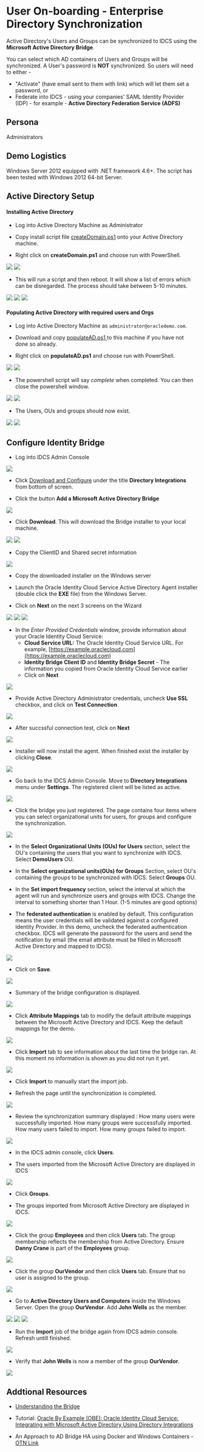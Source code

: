 # User On-boarding - Enterprise Directory Synchronization


Active Directory's Users and Groups can be synchronized to IDCS using the **Microsoft Active Directory Bridge**.

You can select which AD containers of Users and Groups will be synchronized.
A User's password is **NOT** synchronized. So users will need to either -

* "Activate" (have email sent to them with link) which will let them set a password, or 
* Federate into IDCS - using your companies' SAML Identity Provider (IDP) - for example - **Active Directory Federation Service (ADFS)**

## Persona

Administrators

## Demo Logistics

Windows Server 2012 equipped with .NET framework 4.6+. The script has been tested with Windows 2012 64-bit Server.

## Active Directory Setup

#### Installing Active Directory
* Log into Active Directory Machine as Administrator

* Copy install script file [createDomain.ps1](resources/createDomain.ps1) onto your Active Directory machine.
	
* Right click on **createDomain.ps1** and choose run with PowerShell.
	
![](images/UO-EDS-1.jpg)
![](images/UO-EDS-2.jpg)

* This will run a script and then reboot. It will show a list of errors which can be disregarded. The process should take between 5-10 minutes.

![](images/UO-EDS-3.jpg)
![](images/UO-EDS-4.jpg)
![](images/UO-EDS-5.jpg)

#### Populating Active Directory with required users and Orgs

* Log into Active Directory Machine as `administrator@oracledemo.com`. 

* Download and copy [populateAD.ps1 ](resources/populateAD.ps1) to this machine if you have not done so already.

* Right click on **populateAD.ps1** and choose run with PowerShell.

![](images/UO-EDS-6.jpg)
![](images/UO-EDS-7.jpg)

* The powershell script will say *complete* when completed. You can then close the powershell window. 

![](images/UO-EDS-8.jpg)
![](images/UO-EDS-9.jpg)

* The Users, OUs and groups should now exist.

![](images/UO-EDS-10.jpg)
![](images/UO-EDS-11.jpg)


## Configure Identity Bridge

* Log into IDCS Admin Console 

![](images/UO-EDS-12.jpg)

* Click [Download and Configure]() under the title **Directory Integrations** from bottom of screen. 

* Click the button **Add a Microsoft Active Directory Bridge**

![](images/UO-EDS-13.jpg)

* Click **Download**. This will download the Bridge installer to your local machine. 

![](images/UO-EDS-14.jpg)
![](images/UO-EDS-15.jpg)

* Copy the ClientID and Shared secret information

![](images/UO-EDS-16.jpg)

* Copy the downloaded installer on the Windows server

* Launch the Oracle Identity Cloud Service Active Directory Agent installer (double click the **EXE** file) from the Windows Server.

* Click on **Next** on the next 3 screens on the Wizard

![](images/UO-EDS-17.jpg)
![](images/UO-EDS-18.jpg)
![](images/UO-EDS-19.jpg)

* In the *Enter Provided Credentials* window, provide information about your Oracle Identity Cloud Service:
	* **Cloud Service URL:** The Oracle Identity Cloud Service URL. For example, [https://example.oraclecloud.com](https://example.oraclecloud.com)
	* **Identity Bridge Client ID** and **Identity Bridge Secret** - The information you copied from Oracle Identity Cloud Service earlier
	* Click on **Next**

![](images/UO-EDS-20.jpg)

* Provide Active Directory Administrator credentials, uncheck **Use SSL** checkbox, and click on **Test Connection**

![](images/UO-EDS-21.jpg)

* After succssful connection test, click on **Next**

![](images/UO-EDS-22.jpg)

* Installer will now install the agent. When finished exist the installer by clicking **Close**.

![](images/UO-EDS-23.jpg)
 
* Go back to the IDCS Admin Console. Move to **Directory Integrations** menu under **Settings**. The registered client will be listed as active.
 
![](images/UO-EDS-24.jpg)
 
* Click the bridge you just registered. The page contains four items where you can select organizational units for users, for groups and configure the synchronization.

![](images/UO-EDS-25.jpg)

* In the **Select Organizational Units (OUs) for Users** section, select the OU's containing the users that you want to synchronize with IDCS. Select **DemoUsers** OU.


* In the **Select organizational units(OUs) for Groups** Section, select OU's containing the groups to be synchronized with IDCS. Select **Groups** OU.


* In the **Set import frequency** section, select the interval at which the agent will run and synchronize users and groups with IDCS. Change the interval to something shorter than 1 Hour. (1-5 minutes are good options)


* The **federated authentication** is enabled by default. This configuration means the user credentials will be validated against a configured Identity Provider. In this demo, uncheck the federated authentication checkbox. IDCS will generate the password for the users and send the notification by email (the email attribute must be filled in Microsoft Active Directory and mapped to IDCS).

![](images/UO-EDS-26.jpg)

* Click on **Save**.

![](images/UO-EDS-27.jpg)

* Summary of the bridge configuration is displayed.

![](images/UO-EDS-28.jpg)

* Click **Attribute Mappings** tab to modify the default attribute mappings between the Microsoft Active Directory and IDCS. Keep the default mappings for the demo.

![](images/UO-EDS-29.jpg)

* Click **Import** tab to see information about the last time the bridge ran. At this moment no information is shown as you did not run it yet.

![](images/UO-EDS-30.jpg)

* Click **Import** to manually start the import job.

* Refresh the page until the synchronization is completed.

![](images/UO-EDS-31.jpg)

* Review the synchronization summary displayed :
	How many users were successfully imported.
	How many groups were successfully imported.
	How many users failed to import.
	How many groups failed to import.
	
![](images/UO-EDS-32.jpg)

* In the IDCS admin console, click **Users**. 

* The users imported from the Microsoft Active Directory are displayed in IDCS

![](images/UO-EDS-33.jpg)

* Click **Groups**. 

* The groups imported from Microsoft Active Directory are displayed in IDCS.

![](images/UO-EDS-34.jpg)

* Click the group **Employees** and then click **Users** tab. The group membership reflects the membership from Active Directory. Ensure **Danny Crane** is part of the **Employees** group.

![](images/UO-EDS-35.jpg)

* Click the group **OurVendor** and then click **Users** tab. Ensure that no user is assigned to the group.

![](images/UO-EDS-36.jpg)

* Go to **Active Directory Users and Computers** inside the Windows Server. Open the group **OurVendor**. Add **John Wells** as the member.

![](images/UO-EDS-37.jpg)
![](images/UO-EDS-38.jpg)
![](images/UO-EDS-39.jpg)

* Run the **Import** job of the bridge again from IDCS admin console. Refresh untill finished.

![](images/UO-EDS-40.jpg)

* Verify that **John Wells** is now a member of the group **OurVendor**.

![](images/UO-EDS-41.jpg)
 

## Addtional Resources

* [Understanding the Bridge](https://docs.oracle.com/en/cloud/paas/identity-cloud/uaids/understanding-bridge.html)

* Tutorial: [Oracle By Example (OBE): Oracle Identity Cloud Service: Integrating with Microsoft Active Directory Using Directory Integrations](http://www.oracle.com/webfolder/technetwork/tutorials/obe/cloud/idcs/idcs_idbridge_obe/idbridge.html) 

* An Approach to AD Bridge HA using Docker and Windows Containers - [OTN Link](http://www.oracle.com/technetwork/articles/idm/gutierrez-idcs-idbridge-3960710.html)


